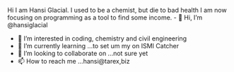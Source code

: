Hi I am Hansi Glacial. I used to be a chemist, but die to bad health I am now focusing on programming as a tool to find some income. - 👋 Hi, I’m @hansiglacial
- 👀 I’m interested in coding, chemistry and civil engineering
- 🌱 I’m currently learning ...to set um my on ISMI Catcher
- 💞️ I’m looking to collaborate on ...not sure yet
- 📫 How to reach me ...hansi@tarex,biz

<!---
hansiglacial/hansiglacial is a ✨ special ✨ repository because its `README.md` (this file) appears on your GitHub profile.
You can click the Preview link to take a look at your changes.
--->
